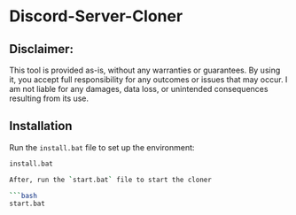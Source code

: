 # Discord-Server-Cloner

## Disclaimer: 

This tool is provided as-is, without any warranties or guarantees. By using it, you accept full responsibility for any outcomes or issues that may occur. I am not liable for any damages, data loss, or unintended consequences resulting from its use.

## Installation

Run the `install.bat` file to set up the environment:

```bash
install.bat

After, run the `start.bat` file to start the cloner

```bash
start.bat
